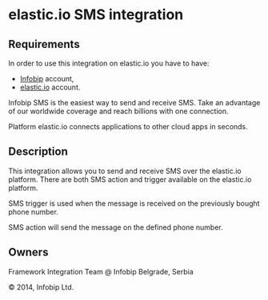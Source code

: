# elastic.io SMS integration #

## Requirements ##

In order to use this integration on elastic.io you have to have:

  * [Infobip](http://infobip.com) account,
  * [elastic.io](http://www.elastic.io/) account.

Infobip SMS is the easiest way to send and receive SMS. Take an advantage of our worldwide coverage and reach billions with one connection. 

Platform elastic.io connects applications to other cloud apps in seconds.  

 
## Description ##

This integration allows you to send and receive SMS over the elastic.io platform. There are both SMS action and trigger available on the elastic.io platform.

SMS trigger is used when the message is received on the previously bought phone number.  

SMS action will send the message on the defined phone number. 


## Owners ##

Framework Integration Team @ Infobip Belgrade, Serbia

© 2014, Infobip Ltd.